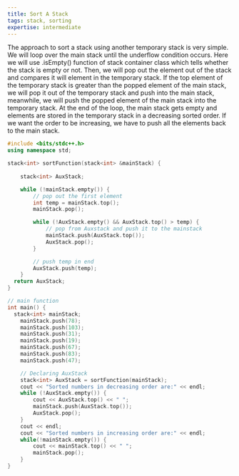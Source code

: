 ```yaml
---
title: Sort A Stack
tags: stack, sorting
expertise: intermediate
---
```


The approach to sort a stack using another temporary stack is very simple. We will loop over the main stack until the underflow condition occurs. Here we will use .isEmpty() function of stack container class which tells whether the stack is empty or not. Then, we will pop out the element out of the stack and compares it will element in the temporary stack. If the top element of the temporary stack is greater than the popped element of the main stack, we will pop it out of the temporary stack and push into the main stack, meanwhile, we will push the popped element of the main stack into the temporary stack.
At the end of the loop, the main stack gets empty and elements are stored in the temporary stack in a decreasing sorted order. If we want the order to be increasing, we have to push all the elements back to the main stack.

```cpp
#include <bits/stdc++.h> 
using namespace std; 

stack<int> sortFunction(stack<int> &mainStack) { 
  
    stack<int> AuxStack; 

    while (!mainStack.empty()) { 
        // pop out the first element 
        int temp = mainStack.top(); 
        mainStack.pop(); 

        while (!AuxStack.empty() && AuxStack.top() > temp) { 
            // pop from Auxstack and push it to the mainstack 
            mainStack.push(AuxStack.top()); 
            AuxStack.pop(); 
        } 

        // push temp in end 
        AuxStack.push(temp); 
    }     
  return AuxStack; 
} 

// main function 
int main() { 
  stack<int> mainStack; 
    mainStack.push(78); 
    mainStack.push(103); 
    mainStack.push(31); 
    mainStack.push(19); 
    mainStack.push(67); 
    mainStack.push(83); 
    mainStack.push(47);

    // Declaring AuxStack
    stack<int> AuxStack = sortFunction(mainStack); 
    cout << "Sorted numbers in decreasing order are:" << endl; 
    while (!AuxStack.empty()) { 
        cout << AuxStack.top() << " "; 
        mainStack.push(AuxStack.top());
        AuxStack.pop(); 
    } 
    cout << endl;
    cout << "Sorted numbers in increasing order are:" << endl;
    while(!mainStack.empty()) {
        cout << mainStack.top() << " ";
        mainStack.pop();
    }
} 
```
